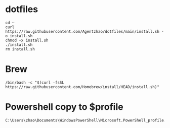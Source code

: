 # dotfiles
```
cd ~
curl https://raw.githubusercontent.com/Agentzhao/dotfiles/main/install.sh -o install.sh
chmod +x install.sh
./install.sh
rm install.sh
```
# Brew
```
/bin/bash -c "$(curl -fsSL https://raw.githubusercontent.com/Homebrew/install/HEAD/install.sh)"
```

# Powershell copy to $profile
```
C:\Users\zhao\Documents\WindowsPowerShell\Microsoft.PowerShell_profile.ps1
```
